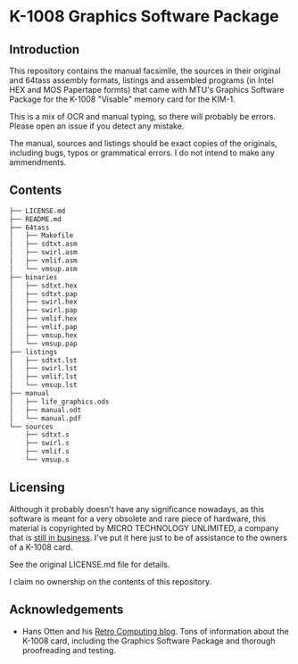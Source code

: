 # K-1008 Graphics Software Package

## Introduction

This repository contains the manual facsimile, the sources in their original and 64tass assembly formats, listings and assembled programs (in Intel HEX and MOS Papertape formts) that came with MTU's Graphics Software Package for the K-1008 "Visable" memory card for the KIM-1.

This is a mix of OCR and manual typing, so there will probably be errors. Please open an issue if you detect any mistake.

The manual, sources and listings should be exact copies of the originals, including bugs, typos or grammatical errors. I do not intend to make any ammendments.

## Contents

```bash
├── LICENSE.md
├── README.md
├── 64tass
│   ├── Makefile
│   ├── sdtxt.asm
│   ├── swirl.asm
│   ├── vmlif.asm
│   └── vmsup.asm
├── binaries
│   ├── sdtxt.hex
│   ├── sdtxt.pap
│   ├── swirl.hex
│   ├── swirl.pap
│   ├── vmlif.hex
│   ├── vmlif.pap
│   ├── vmsup.hex
│   └── vmsup.pap
├── listings
│   ├── sdtxt.lst
│   ├── swirl.lst
│   ├── vmlif.lst
│   └── vmsup.lst
├── manual
│   ├── life_graphics.ods
│   ├── manual.odt
│   └── manual.pdf
└── sources
    ├── sdtxt.s
    ├── swirl.s
    ├── vmlif.s
    └── vmsup.s
```

## Licensing

Although it probably doesn't have any significance nowadays, as this software is meant for a very obsolete and rare piece of hardware, this material is copyrighted by MICRO TECHNOLOGY UNLIMITED, a company that is [still in business](http://www.mtu.com/catalog/index.php). I've put it here just to be of assistance to the owners of a K-1008 card.

See the original LICENSE.md file for details.

I claim no ownership on the contents of this repository.

## Acknowledgements

* Hans Otten and his [Retro Computing blog](http://retro.hansotten.nl/). Tons of information about the K-1008 card, including the Graphics Software Package and thorough proofreading and testing.